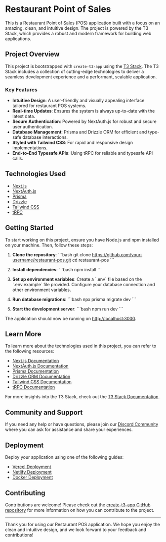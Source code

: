 # Restaurant Point of Sales

This is a Restaurant Point of Sales (POS) application built with a focus on an amazing, clean, and intuitive design. The project is powered by the T3 Stack, which provides a robust and modern framework for building web applications.

## Project Overview

This project is bootstrapped with `create-t3-app` using the [T3 Stack](https://create.t3.gg/). The T3 Stack includes a collection of cutting-edge technologies to deliver a seamless development experience and a performant, scalable application.

### Key Features

- **Intuitive Design**: A user-friendly and visually appealing interface tailored for restaurant POS systems.
- **Real-time Updates**: Ensures the system is always up-to-date with the latest data.
- **Secure Authentication**: Powered by NextAuth.js for robust and secure user authentication.
- **Database Management**: Prisma and Drizzle ORM for efficient and type-safe database interactions.
- **Styled with Tailwind CSS**: For rapid and responsive design implementations.
- **End-to-End Typesafe APIs**: Using tRPC for reliable and typesafe API calls.

## Technologies Used

- [Next.js](https://nextjs.org)
- [NextAuth.js](https://next-auth.js.org)
- [Prisma](https://prisma.io)
- [Drizzle](https://orm.drizzle.team)
- [Tailwind CSS](https://tailwindcss.com)
- [tRPC](https://trpc.io)

## Getting Started

To start working on this project, ensure you have Node.js and npm installed on your machine. Then, follow these steps:

1. **Clone the repository**:
   \`\`\`bash
   git clone https://github.com/your-username/restaurant-pos.git
   cd restaurant-pos
   \`\`\`

2. **Install dependencies**:
   \`\`\`bash
   npm install
   \`\`\`

3. **Set up environment variables**:
   Create a \`.env\` file based on the \`.env.example\` file provided. Configure your database connection and other environment variables.

4. **Run database migrations**:
   \`\`\`bash
   npx prisma migrate dev
   \`\`\`

5. **Start the development server**:
   \`\`\`bash
   npm run dev
   \`\`\`

The application should now be running on [http://localhost:3000](http://localhost:3000).

## Learn More

To learn more about the technologies used in this project, you can refer to the following resources:

- [Next.js Documentation](https://nextjs.org/docs)
- [NextAuth.js Documentation](https://next-auth.js.org/getting-started/introduction)
- [Prisma Documentation](https://prisma.io/docs)
- [Drizzle ORM Documentation](https://orm.drizzle.team/docs)
- [Tailwind CSS Documentation](https://tailwindcss.com/docs)
- [tRPC Documentation](https://trpc.io/docs)

For more insights into the T3 Stack, check out the [T3 Stack Documentation](https://create.t3.gg/).

## Community and Support

If you need any help or have questions, please join our [Discord Community](https://t3.gg/discord) where you can ask for assistance and share your experiences.

## Deployment

Deploy your application using one of the following guides:

- [Vercel Deployment](https://create.t3.gg/en/deployment/vercel)
- [Netlify Deployment](https://create.t3.gg/en/deployment/netlify)
- [Docker Deployment](https://create.t3.gg/en/deployment/docker)

## Contributing

Contributions are welcome! Please check out the [create-t3-app GitHub repository](https://github.com/t3-oss/create-t3-app) for more information on how you can contribute to the project.

---

Thank you for using our Restaurant POS application. We hope you enjoy the clean and intuitive design, and we look forward to your feedback and contributions!
